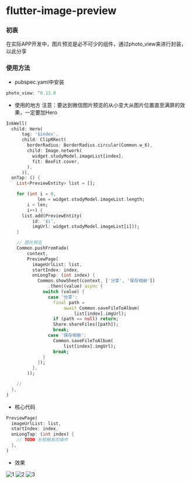 # flutter-image-preview
### 初衷
在实际APP开发中，图片预览是必不可少的组件，通过photo_view来进行封装，以此分享

### 使用方法
* pubspec.yaml中安装
```java
photo_view: ^0.13.0
```

* 使用的地方
注意：要达到微信图片预览的从小变大从图片位置直至满屏的效果，一定要加Hero
```dart
InkWell(
  child: Hero(
      tag: '$index',
      child: ClipRRect(
        borderRadius: BorderRadius.circular(Common.w_6),
        child: Image.network(
          widget.studyModel.imageList[index],
          fit: BoxFit.cover,
        ),
      )),
  onTap: () {
    List<PreviewEntity> list = [];

    for (int i = 0,
            len = widget.studyModel.imageList.length;
        i < len;
        i++) {
      list.add(PreviewEntity(
          id: '$i',
          imgUrl: widget.studyModel.imageList[i]));
    }

    // 图片预览
    Common.pushFromFade(
        context,
        PreviewPage(
          imageUrlList: list,
          startIndex: index,
          onLongTap: (int index) {
            Common.showSheet(context, ['分享', '保存相册'])
                .then((value) async {
              switch (value) {
                case '分享':
                  final path =
                      await Common.saveFileToAlbum(
                          list[index].imgUrl);
                  if (path == null) return;
                  Share.shareFiles([path]);
                  break;
                case '保存相册':
                  Common.saveFileToAlbum(
                      list[index].imgUrl);
                  break;
              }
            });
          },
        ));

    //
  },
)
```

* 核心代码
```dart
PreviewPage(
  imageUrlList: list,
  startIndex: index,
  onLongTap: (int index) {
    // TODO 长按触发的操作
  },
)
```

* 效果

![1](https://user-images.githubusercontent.com/49790909/149075095-125f7a96-ced2-4ba7-a3ed-4805e9d2fda7.jpg)
![2](https://user-images.githubusercontent.com/49790909/149075127-c211468e-920e-49d2-9887-281c535333a8.jpg)
![3](https://user-images.githubusercontent.com/49790909/149075139-e79b296b-cf5d-4810-9ee6-ebb1ed90be62.jpg)


